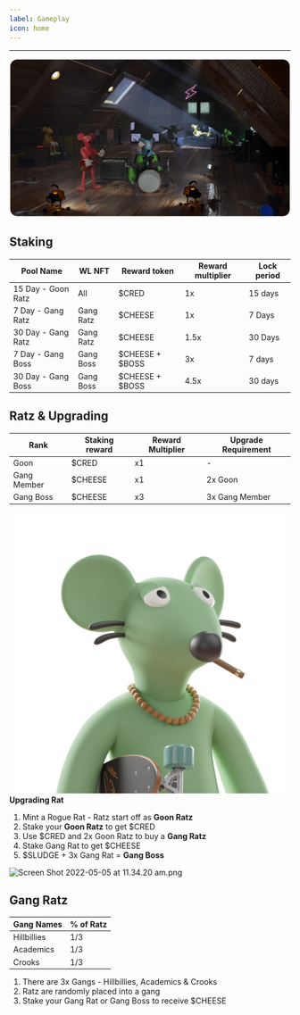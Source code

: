 ```yaml
---
label: Gameplay
icon: home
---
```


---
![](../static/banner.png)

## Staking

| Pool Name | WL NFT | Reward token | Reward multiplier | Lock period |
| --- | --- | --- | --- | --- |
| 15 Day - Goon Ratz | All | $CRED | 1x | 15 days |
| 7 Day - Gang Ratz | Gang Ratz | $CHEESE | 1x |  7 Days |
| 30 Day - Gang Ratz | Gang Ratz | $CHEESE | 1.5x | 30 Days |
| 7 Day - Gang Boss | Gang Boss | $CHEESE + $BOSS | 3x | 7 days |
| 30 Day - Gang Boss | Gang Boss | $CHEESE + $BOSS | 4.5x | 30 days |

## Ratz & Upgrading

| Rank | Staking reward | Reward Multiplier | Upgrade Requirement |
| --- | --- | --- | --- |
| Goon | $CRED | x1 | - |
| Gang Member | $CHEESE | x1 | 2x Goon |
| Gang Boss | $CHEESE | x3 | 3x Gang Member |

![](../static/rat5.png)
**Upgrading Rat** 

1. Mint a Rogue Rat - Ratz start off as **Goon Ratz**
2. Stake your **Goon Ratz** to get $CRED
3. Use $CRED and 2x Goon Ratz to buy a **Gang Ratz**
4. Stake Gang Rat to get $CHEESE 
5. $SLUDGE + 3x Gang Rat = **Gang Boss**

![Screen Shot 2022-05-05 at 11.34.20 am.png](Rogue%20Ratz%20Whitepaper%20&%20Tokenomics%20cfa8e8546bb2471a805688c2c300c8c4/Screen_Shot_2022-05-05_at_11.34.20_am.png)

## Gang Ratz

| Gang Names | % of Ratz |
| --- | --- |
| Hillbillies | 1/3 |
| Academics | 1/3 |
| Crooks | 1/3 |
1. There are 3x Gangs - Hillbillies, Academics & Crooks
2. Ratz are randomly placed into a gang
3. Stake your Gang Rat or Gang Boss to receive $CHEESE